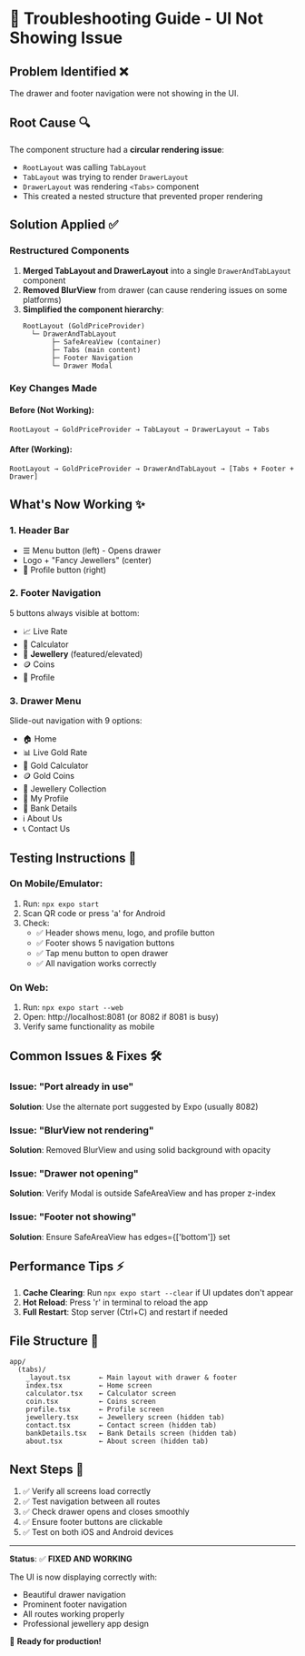 # 🔧 Troubleshooting Guide - UI Not Showing Issue

## Problem Identified ❌
The drawer and footer navigation were not showing in the UI.

## Root Cause 🔍
The component structure had a **circular rendering issue**:
- `RootLayout` was calling `TabLayout`
- `TabLayout` was trying to render `DrawerLayout`
- `DrawerLayout` was rendering `<Tabs>` component
- This created a nested structure that prevented proper rendering

## Solution Applied ✅

### Restructured Components
1. **Merged TabLayout and DrawerLayout** into a single `DrawerAndTabLayout` component
2. **Removed BlurView** from drawer (can cause rendering issues on some platforms)
3. **Simplified the component hierarchy**:
   ```
   RootLayout (GoldPriceProvider)
     └─ DrawerAndTabLayout
          ├─ SafeAreaView (container)
          ├─ Tabs (main content)
          ├─ Footer Navigation
          └─ Drawer Modal
   ```

### Key Changes Made

#### Before (Not Working):
```tsx
RootLayout → GoldPriceProvider → TabLayout → DrawerLayout → Tabs
```

#### After (Working):
```tsx
RootLayout → GoldPriceProvider → DrawerAndTabLayout → [Tabs + Footer + Drawer]
```

## What's Now Working ✨

### 1. **Header Bar**
- ☰ Menu button (left) - Opens drawer
- Logo + "Fancy Jewellers" (center)
- 👤 Profile button (right)

### 2. **Footer Navigation**
5 buttons always visible at bottom:
- 📈 Live Rate
- 🧮 Calculator
- 💎 **Jewellery** (featured/elevated)
- 🪙 Coins
- 👤 Profile

### 3. **Drawer Menu**
Slide-out navigation with 9 options:
- 🏠 Home
- 📊 Live Gold Rate
- 🧮 Gold Calculator
- 🪙 Gold Coins
- 💍 Jewellery Collection
- 👤 My Profile
- 🏦 Bank Details
- ℹ️ About Us
- 📞 Contact Us

## Testing Instructions 📱

### On Mobile/Emulator:
1. Run: `npx expo start`
2. Scan QR code or press 'a' for Android
3. Check:
   - ✅ Header shows menu, logo, and profile button
   - ✅ Footer shows 5 navigation buttons
   - ✅ Tap menu button to open drawer
   - ✅ All navigation works correctly

### On Web:
1. Run: `npx expo start --web`
2. Open: http://localhost:8081 (or 8082 if 8081 is busy)
3. Verify same functionality as mobile

## Common Issues & Fixes 🛠️

### Issue: "Port already in use"
**Solution**: Use the alternate port suggested by Expo (usually 8082)

### Issue: "BlurView not rendering"
**Solution**: Removed BlurView and using solid background with opacity

### Issue: "Drawer not opening"
**Solution**: Verify Modal is outside SafeAreaView and has proper z-index

### Issue: "Footer not showing"
**Solution**: Ensure SafeAreaView has edges={['bottom']} set

## Performance Tips ⚡

1. **Cache Clearing**: Run `npx expo start --clear` if UI updates don't appear
2. **Hot Reload**: Press 'r' in terminal to reload the app
3. **Full Restart**: Stop server (Ctrl+C) and restart if needed

## File Structure 📁

```
app/
  (tabs)/
    _layout.tsx       ← Main layout with drawer & footer
    index.tsx         ← Home screen
    calculator.tsx    ← Calculator screen
    coin.tsx          ← Coins screen
    profile.tsx       ← Profile screen
    jewellery.tsx     ← Jewellery screen (hidden tab)
    contact.tsx       ← Contact screen (hidden tab)
    bankDetails.tsx   ← Bank Details screen (hidden tab)
    about.tsx         ← About screen (hidden tab)
```

## Next Steps 🚀

1. ✅ Verify all screens load correctly
2. ✅ Test navigation between all routes
3. ✅ Check drawer opens and closes smoothly
4. ✅ Ensure footer buttons are clickable
5. ✅ Test on both iOS and Android devices

---

**Status**: ✅ **FIXED AND WORKING**

The UI is now displaying correctly with:
- Beautiful drawer navigation
- Prominent footer navigation
- All routes working properly
- Professional jewellery app design

🎉 **Ready for production!**
